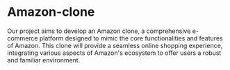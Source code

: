 # Amazon-clone
Our project aims to develop an Amazon clone, a comprehensive e-commerce platform designed to mimic the core functionalities and features of Amazon. This clone will provide a seamless online shopping experience, integrating various aspects of Amazon's ecosystem to offer users a robust and familiar environment.

